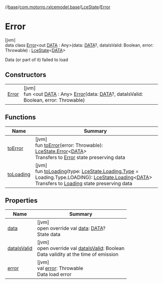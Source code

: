 //[base](../../../../index.md)/[com.motorro.rxlcemodel.base](../../index.md)/[LceState](../index.md)/[Error](index.md)

# Error

[jvm]\
data class [Error](index.md)&lt;out [DATA](index.md) : Any&gt;(data: [DATA](index.md)?, dataIsValid: Boolean, error: Throwable) : [LceState](../index.md)&lt;[DATA](index.md)&gt; 

Data (or part of it) failed to load

## Constructors

| | |
|---|---|
| [Error](-error.md) | [jvm]<br>fun &lt;out [DATA](index.md) : Any&gt; [Error](-error.md)(data: [DATA](index.md)?, dataIsValid: Boolean, error: Throwable) |

## Functions

| Name | Summary |
|---|---|
| [toError](../to-error.md) | [jvm]<br>fun [toError](../to-error.md)(error: Throwable): [LceState.Error](index.md)&lt;[DATA](index.md)&gt;<br>Transfers to [Error](index.md) state preserving data |
| [toLoading](../to-loading.md) | [jvm]<br>fun [toLoading](../to-loading.md)(type: [LceState.Loading.Type](../-loading/-type/index.md) = Loading.Type.LOADING): [LceState.Loading](../-loading/index.md)&lt;[DATA](index.md)&gt;<br>Transfers to [Loading](../-loading/index.md) state preserving data |

## Properties

| Name | Summary |
|---|---|
| [data](data.md) | [jvm]<br>open override val [data](data.md): [DATA](index.md)?<br>State data |
| [dataIsValid](data-is-valid.md) | [jvm]<br>open override val [dataIsValid](data-is-valid.md): Boolean<br>Data validity at the time of emission |
| [error](error.md) | [jvm]<br>val [error](error.md): Throwable<br>Data load error |
